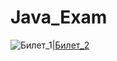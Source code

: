 # Java_Exam
![Билет_1](https://github.com/VintikG/Java_Exam/blob/main/%D0%91%D0%B8%D0%BB%D0%B5%D1%82%201)|[Билет_2](https://github.com/VintikG/Java_Exam/blob/main/%D0%91%D0%B8%D0%BB%D0%B5%D1%82_2)
